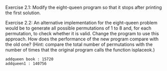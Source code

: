 Exercise 2.1: Modify the eight-queen program so that it stops after printing the first solution.

Exercise 2.2: An alternative implementation for the eight-queen problem would be to generate all possible permutations of 1 to 8 and, for each permutation, to check whether it is valid. Change the program to use this approach. How does the performance of the new program compare with the old one? (Hint: compare the total number of permutations with the number of times that the original program calls the function isplaceok.)

```
addqueen book : 15720
addqueen1 : 140756
```